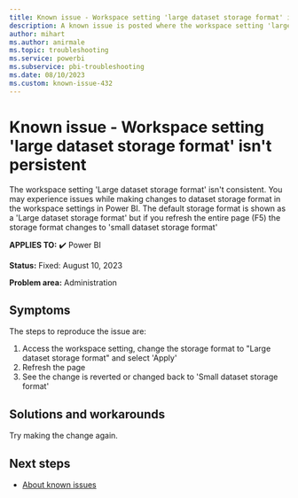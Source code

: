 ```yaml
---
title: Known issue - Workspace setting 'large dataset storage format' isn't persistent
description: A known issue is posted where the workspace setting 'large dataset storage format' isn't persistent
author: mihart
ms.author: anirmale
ms.topic: troubleshooting  
ms.service: powerbi
ms.subservice: pbi-troubleshooting
ms.date: 08/10/2023
ms.custom: known-issue-432
---
```


# Known issue - Workspace setting 'large dataset storage format' isn't persistent 

The workspace setting 'Large dataset storage format' isn't consistent. You may experience issues while making changes to dataset storage format in the workspace settings in Power BI. The default storage format is shown as a 'Large dataset storage format' but if you refresh the entire page (F5) the storage format changes to 'small dataset storage format'

**APPLIES TO:** ✔️ Power BI

**Status:** Fixed: August 10, 2023

**Problem area:** Administration

## Symptoms

The steps to reproduce the issue are:

1. Access the workspace setting, change the storage format to "Large dataset storage format" and select 'Apply'
2. Refresh the page
3. See the change is reverted or changed back to 'Small dataset storage format'

## Solutions and workarounds

Try making the change again.

## Next steps

- [About known issues](/power-bi/troubleshoot/known-issues/power-bi-known-issues)
